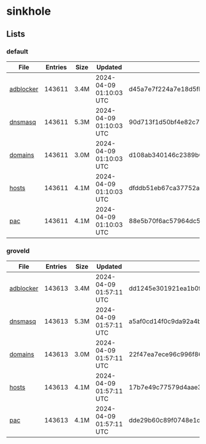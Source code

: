 # sinkhole

## Lists

### default

|File|Entries|Size|Updated|Hash|
|-|-|-|-|-|
|[adblocker](https://raw.githubusercontent.com/groveld/sinkhole/lists/default/adblocker.txt)|143611|3.4M|2024-04-09 01:10:03 UTC|d45a7e7f224a7e18d5fbece1f9cc3d2668b3bd08937ec6160d710cac1da26b5f|
|[dnsmasq](https://raw.githubusercontent.com/groveld/sinkhole/lists/default/dnsmasq.txt)|143611|5.3M|2024-04-09 01:10:03 UTC|90d713f1d50bf4e82c75b30057c6eb51e0c65e8a914e70d198570e4c22a5675b|
|[domains](https://raw.githubusercontent.com/groveld/sinkhole/lists/default/domains.txt)|143611|3.0M|2024-04-09 01:10:03 UTC|d108ab340146c2389b0258cbd418e6db5405a20581f8dd6888ea15beb8ef5f3b|
|[hosts](https://raw.githubusercontent.com/groveld/sinkhole/lists/default/hosts.txt)|143611|4.1M|2024-04-09 01:10:03 UTC|dfddb51eb67ca37752a7bdcb0cf5c6a5e36358db8a9575a085675d097dcbde12|
|[pac](https://raw.githubusercontent.com/groveld/sinkhole/lists/default/pac.txt)|143611|4.1M|2024-04-09 01:10:03 UTC|88e5b70f6ac57964dc578fdc325d237ab6e62eb271f1114c70618e1e47177530|

### groveld

|File|Entries|Size|Updated|Hash|
|-|-|-|-|-|
|[adblocker](https://raw.githubusercontent.com/groveld/sinkhole/lists/groveld/adblocker.txt)|143613|3.4M|2024-04-09 01:57:11 UTC|dd1245e301921ea1b0f34365b3ebe8a2ceab23bbc1fa8700464e62a682ddb312|
|[dnsmasq](https://raw.githubusercontent.com/groveld/sinkhole/lists/groveld/dnsmasq.txt)|143613|5.3M|2024-04-09 01:57:11 UTC|a5af0cd14f0c9da92a4bb2eb25126c8e7c9d4e8f4ada9811e836c05a9ca7111c|
|[domains](https://raw.githubusercontent.com/groveld/sinkhole/lists/groveld/domains.txt)|143613|3.0M|2024-04-09 01:57:11 UTC|22f47ea7ece96c996f86a65e4e6572d8c6693f3526f30b954bdd2f87ff0b3063|
|[hosts](https://raw.githubusercontent.com/groveld/sinkhole/lists/groveld/hosts.txt)|143613|4.1M|2024-04-09 01:57:11 UTC|17b7e49c77579d4aae31a983ed0866da06ca1997b772dec4275e9183a2d27c2e|
|[pac](https://raw.githubusercontent.com/groveld/sinkhole/lists/groveld/pac.txt)|143613|4.1M|2024-04-09 01:57:11 UTC|dde29b60c89f0748e1d2805d66b98837f38a58130bd4062360429f85fa96c7ee|
